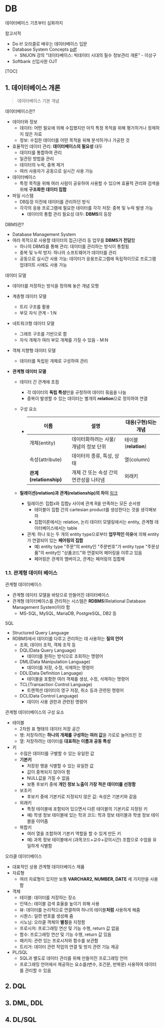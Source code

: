 # DB

데이터베이스 기초부터 심화까지



참고서적

- Do it! 오라클로 배우는 데이터베이스 입문
- Database System Concepts [pdf](https://www.db-book.com/db7/index.html)
  - SNUON 강의 "데이타베이스: 빅데이터 시대의 필수 정보관리 개론" - 이상구
- Softbank 신입사원 OJT



[TOC]

## **1. 데이터베이스 개론**

> 데이터베이스 기본 개념



데이터베이스란?

- 데이터와 정보
  - 데이터: 어떤 필요에 의해 수집했지만 아직 특정 목적을 위해 평가하거나 정제하지 않은 자료
  - 정보: 수집한 데이터를 어떤 목적을 위해 분석하거나 가공한 것
- 효율적인 데이터 관리: **데이터베이스의 필요성** 대두
  - 데이터를 통합하여 관리
  - 일관된 방법을 관리
  - 데이터의 누락, 중복 제거
  - 여러 사용자가 공동으로 실시간 사용 가능
- 데이터베이스
  - 특정 목적을 위해 여러 사람이 공유하여 사용할 수 있으며 효율적 관리와 검색을 위해 **구조화한 데이터 집합**
- 파일 시스템
  - DB등장 이전에 데이터를 관리하던 방식
  - 각각의 응용 프로그램에 필요한 데이터를 각각 저장: 중복 및 누락 발생 가능
    - 데이터의 통합 관리 필요성 대두: **DBMS**의 등장



DBMS란?

- Database Management System
- 여러 목적으로 사용할 데이터의 접근/관리 등 업무를 **DBMS가 전담**함
  - 하나의 DBMS를 통해 관리: 데이터를 관리하는 방식이 통합됨
  - 중복 및 누락 방지: 하나의 소프트웨어가 데이터를 관리
  - 공동으로 실시간 사용 가능: 데이터가 응용프로그램에 독립적이므로 프로그램 업데이트 시에도 사용 가능



데이터 모델

- 데이터를 저장하는 방식을 정의해 놓은 개념 모형

- 계층형 데이터 모델

  - 트리 구조를 활용
  - 부모 자식 관계 - 1:N

- 네트워크형 데이터 모델

  - 그래프 구조를 기반으로 함
  - 자식 개체가 여러 부모 개체를 가질 수 있음 - M:N

- 객체 지향형 데이터 모델

  - 데이터를 독립된 개체로 구성하여 관리

- **관계형 데이터 모델**

  - 데이터 간 관계에 초점

    - 각 데이터의 **독립 특성**만을 규정하여 데이터 묶음을 나눔
    - 중복이 발생할 수 있는 데이터는 별개의 **relation**으로 정의하여 연결

  - 구성 요소

    - | 이름                   | 설명                                   | 대응(구현)되는 개념  |
      | ---------------------- | -------------------------------------- | -------------------- |
      | 개체(entity)           | 데이터화하려는 사물/개념의 정보 단위   | 테이블(**relation**) |
      | 속성(attribute)        | 데이터의 종류, 특성, 상태              | 열(column)           |
      | **관계(relationship)** | 개체 간 또는 속성 간의 연관성을 나타냄 | 외래키               |

  - **릴레이션(relation)과 관계(relationship)의 차이** [링크](https://m.blog.naver.com/PostView.nhn?blogId=ej5811&logNo=80191263951&proxyReferer=https:%2F%2Fwww.google.com%2F)

    - 릴레이션: 집합x와 집합y 사이에 관계 R을 만족하는 모든 순서쌍
      - 테이블이 집합 간의 cartesian product를 생성한다는 것을 생각해보자
      - 집합이론에서는 relation, 논리 데이터 모델링에서는 entity, 관계형 데이터베이스에서는 table
    - 관계: 하나 또는 두 개의 entity type으로부터 **업무적인 이유**에 의해 entity가 연결되어 있는 **페어링의 집합**
      - 예) entity type "주문"의 entity인 "주문번호"가 entity type "주문상품"의 entity인 "상품코드"와 연결되어 페어링을 이루고 있음
      - 페어링은 관계의 멤버이고, 관계는 페어링의 집합체



### 1.1. 관계형 데이터 베이스



관계형 데이터베이스

- 관계형 데이터 모델을 바탕으로 만들어진 데이터베이스
- 관계형 데이터베이스를 관리하는 시스템은 **RDBMS**(Relational Database Management System)이라 함
  - MS-SQL, MySQL, MariaDB, PostgreSQL, DB2 등



SQL

- Structured Query Language
- RDBMS에서 데이터를 다루고 관리하는 데 사용하는 **질의 언어**
  - 조회, 데이터 조작, 객체 조작 등
  - DQL(Data Query Language)
    - 데이터를 원하는 방식으로 조회하는 명령어
  - DML(Data Manipulation Language)
    - 데이터를 저장, 수정, 삭제하는 명령어
  - DDL(Data Definition Language)
    - 테이블을 포함한 여러 객체를 생성, 수정, 삭제하는 명령어
  - TCL(Transaction Control Language)
    - 트랜잭션 데이터의 영구 저장, 취소 등과 관련된 명령어
  - DCL(Data Control Language)
    - 데이터 사용 권한과 관련된 명령어



관계형 데이터베이스의 구성 요소

- 테이블
  - 2차원 표 형태의 데이터 저장 공간
  - 행: 저장하려는 **하나의 개체를 구성하는 여러 값**을 가로로 늘어뜨린 것
  - 열: 저장하려는 데이터를 **대표하는 이름과 공동 특성**
- 키
  - 수많은 데이터를 구별할 수 있는 유일한 값
  - **기본키**
    - 저장된 행을 식별할 수 있는 유일한 값
    - 값이 중복되지 않아야 함
    - NULL값을 가질 수 없음
    - 보통 후보키 중에 **개인 정보 노출이 가장 적은 데이터를 선정함**
  - 보조키
    - 후보키 중에 기본키로 지정되지 않은 값: 속성은 기본키와 같음
  - 외래키
    - 특정 테이블에 포함되어 있으면서 다른 테이블의 기본키로 지정된 키
    - 예) 학생 정보 테이블에 있는 학과 코드: 학과 정보 테이블과 학생 정보 테이블을 이어줌
  - 복합키
    - 여러 열을 조합하여 기본키 역할을 할 수 있게 만든 키
    - 예) 과목 정보 테이블에서 (과목코드+교수+강의시간) 조합으로 수업을 유일하게 식별함 



오라클 데이터베이스

- 대표적인 상용 관계형 데이터베이스 제품
- 자료형
  - 여러 자료형이 있지만 보통 **VARCHAR2, NUMBER, DATE** 세 가지만을 사용함
- 객체
  - 테이블: 데이터를 저장하는 장소
  - 인덱스: 테이블 검색 효율을 높이기 위해 사용
  - 뷰: 데이터를 논리적으로 연결하여 하나의 테이블**처럼** 사용하게 해줌
  - 시퀀스: 일련 번호를 생성해 줌
  - 시노님: 오라클 객체의 **별칭**을 지정함
  - 프로시저: 프로그래밍 연산 및 기능 수행, return 값 없음
  - 함수: 프로그래밍 연산 및 기능 수행, return 값 있음
  - 패키지: 관련 있는 프로시저와 함수를 보관함
  - 트리거: 데이터 관련 작업의 연결 및 방지 관련 기능 제공
- PL/SQL
  - SQL과 별도로 데이터 관리를 위해 만들어진 프로그래밍 언어
  - 프로그래밍 언어에서 제공하는 요소를(변수, 조건문, 반복문) 사용하여 데이터를 관리할 수 있음



## **2. DQL**





## **3. DML, DDL**





## **4. DL/SQL**



